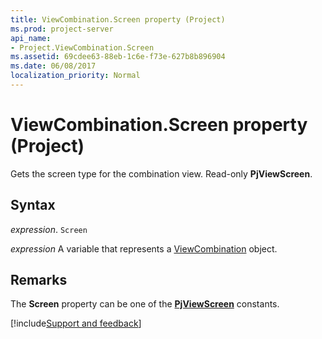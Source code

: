 ```yaml
---
title: ViewCombination.Screen property (Project)
ms.prod: project-server
api_name:
- Project.ViewCombination.Screen
ms.assetid: 69cdee63-88eb-1c6e-f73e-627b8b896904
ms.date: 06/08/2017
localization_priority: Normal
---
```



# ViewCombination.Screen property (Project)

Gets the screen type for the combination view. Read-only  **PjViewScreen**.


## Syntax

_expression_. `Screen`

_expression_ A variable that represents a [ViewCombination](./Project.ViewCombination.md) object.


## Remarks

The  **Screen** property can be one of the **[PjViewScreen](Project.PjViewScreen.md)** constants.

[!include[Support and feedback](~/includes/feedback-boilerplate.md)]